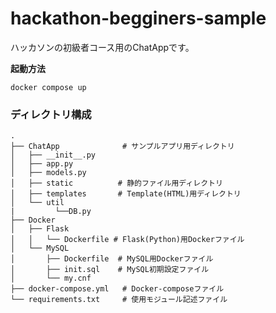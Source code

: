# hackathon-begginers-sample
ハッカソンの初級者コース用のChatAppです。

**起動方法**
```
docker compose up
```

### ディレクトリ構成
```
.
├── ChatApp              # サンプルアプリ用ディレクトリ
│   ├── __init__.py
│   ├── app.py
│   ├── models.py
│   ├── static          # 静的ファイル用ディレクトリ
│   ├── templates       # Template(HTML)用ディレクトリ
│   └── util
|         └──DB.py
├── Docker
│   ├── Flask
│   │   └── Dockerfile # Flask(Python)用Dockerファイル
│   └── MySQL
│       ├── Dockerfile  # MySQL用Dockerファイル
│       ├── init.sql    # MySQL初期設定ファイル
│       └── my.cnf
├── docker-compose.yml   # Docker-composeファイル
└── requirements.txt     # 使用モジュール記述ファイル
```
